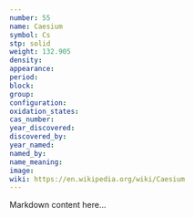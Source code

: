 ```yaml
---
number: 55
name: Caesium
symbol: Cs
stp: solid
weight: 132.905
density:
appearance:
period:
block:
group:
configuration:
oxidation_states:
cas_number:
year_discovered:
discovered_by:
year_named:
named_by:
name_meaning:
image:
wiki: https://en.wikipedia.org/wiki/Caesium
---
```


Markdown content here...
